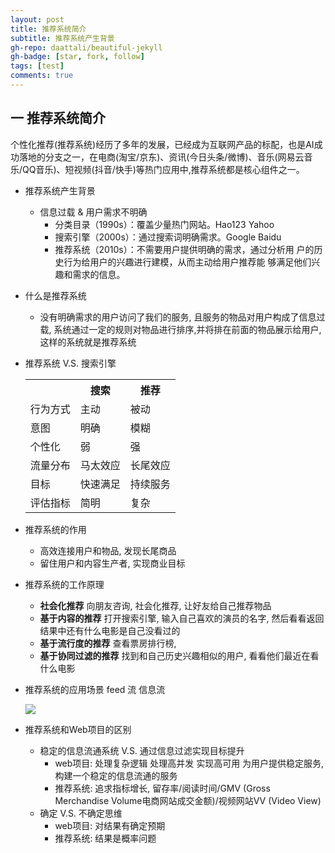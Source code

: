 ```yaml
---
layout: post
title: 推荐系统简介
subtitle: 推荐系统产生背景
gh-repo: daattali/beautiful-jekyll
gh-badge: [star, fork, follow]
tags: [test]
comments: true
---
```


## 一 推荐系统简介

​        个性化推荐(推荐系统)经历了多年的发展，已经成为互联网产品的标配，也是AI成功落地的分支之一，在电商(淘宝/京东)、资讯(今日头条/微博)、音乐(网易云音乐/QQ音乐)、短视频(抖音/快手)等热门应用中,推荐系统都是核心组件之一。

- 推荐系统产生背景

  - 信息过载 & 用户需求不明确
    - 分类⽬录（1990s）：覆盖少量热门⽹站。Hao123 Yahoo
    - 搜索引擎（2000s）：通过搜索词明确需求。Google Baidu
    - 推荐系统（2010s）：不需要⽤户提供明确的需求，通过分析⽤
      户的历史⾏为给⽤户的兴趣进⾏建模，从⽽主动给⽤户推荐能
      够满⾜他们兴趣和需求的信息。

- 什么是推荐系统

  - 没有明确需求的用户访问了我们的服务, 且服务的物品对用户构成了信息过载, 系统通过一定的规则对物品进行排序,并将排在前面的物品展示给用户,这样的系统就是推荐系统

- 推荐系统 V.S. 搜索引擎

  <table>
    <tr>
      <th></th>
      <th>搜索</th>
      <th>推荐</th>
    </tr>
    <tr>
      <td> 行为方式 </td>
      <td> 主动 </td>
      <td> 被动 </td>
    </tr>
    <tr>
      <td> 意图 </td>
      <td> 明确 </td>
      <td> 模糊 </td>
    </tr>
    <tr>
      <td> 个性化 </td>
      <td> 弱 </td>
      <td> 强 </td>
    </tr>
    <tr>
      <td> 流量分布 </td>
      <td> 马太效应 </td>
      <td> 长尾效应 </td>
    </tr>
    <tr>
      <td> 目标 </td>
      <td> 快速满足  </td>
      <td> 持续服务 </td>
    </tr>
    <tr>
      <td> 评估指标 </td>
      <td> 简明 </td>
      <td> 复杂 </td>
    </tr>
  </table>

- 推荐系统的作用

  - 高效连接用户和物品, 发现长尾商品
  - 留住用户和内容生产者, 实现商业目标

- 推荐系统的工作原理

  - **社会化推荐** 向朋友咨询, 社会化推荐, 让好友给自己推荐物品
  - **基于内容的推荐** 打开搜索引擎, 输入自己喜欢的演员的名字, 然后看看返回结果中还有什么电影是自己没看过的
  - **基于流行度的推荐** 查看票房排行榜, 
  - **基于协同过滤的推荐** 找到和自己历史兴趣相似的用户, 看看他们最近在看什么电影

- 推荐系统的应用场景 feed 流 信息流 

  ![](/img/recommend1.png)

- 推荐系统和Web项目的区别

  - 稳定的信息流通系统 V.S. 通过信息过滤实现目标提升 
    - web项目: 处理复杂逻辑 处理高并发 实现高可用 为用户提供稳定服务, 构建一个稳定的信息流通的服务
    - 推荐系统: 追求指标增长, 留存率/阅读时间/GMV (Gross Merchandise Volume电商网站成交金额)/视频网站VV (Video View)
  - 确定 V.S. 不确定思维
    - web项目: 对结果有确定预期
    - 推荐系统: 结果是概率问题